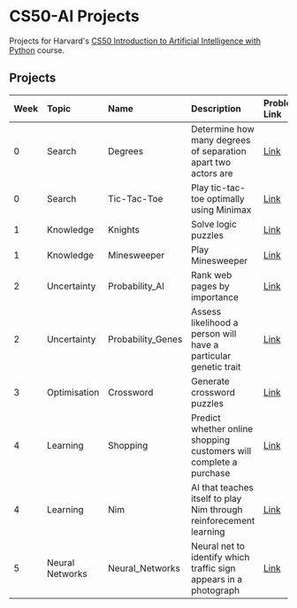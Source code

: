 # CS50-AI Projects

Projects for Harvard's [CS50 Introduction to Artificial Intelligence with Python](https://cs50.harvard.edu/ai/2020/) course.


## Projects

| Week | Topic            | Name                       | Description                                                        | Problem's Link                                 |
| :--- | :--------------- | :------------------------- | :----------------------------------------------------------------- | :---------------------------------------------------|
| 0    | Search           | Degrees         | Determine how many degrees of separation apart two actors are    | [Link](https://cs50.harvard.edu/ai/2020/projects/0/degrees/)    |
| 0    | Search           | Tic-Tac-Toe  | Play tic-tac-toe optimally using Minimax                           | [Link](https://cs50.harvard.edu/ai/2020/projects/0/tictactoe/)    |
| 1    | Knowledge        | Knights      | Solve logic puzzles                                                | [Link](https://cs50.harvard.edu/ai/2020/projects/1/knights/)    |
| 1    | Knowledge        | Minesweeper | Play Minesweeper                                                   | [Link](https://cs50.harvard.edu/ai/2020/projects/1/minesweeper/)  | 
| 2    | Uncertainty      | Probability_AI       | Rank web pages by importance                                       | [Link](https://cs50.harvard.edu/ai/2020/projects/2/pagerank/)    |
| 2    | Uncertainty      | Probability_Genes       | Assess likelihood a person will have a particular genetic trait    | [Link](https://cs50.harvard.edu/ai/2020/projects/2/heredity/)    |
| 3    | Optimisation     | Crossword     | Generate crossword puzzles                                         | [Link](https://cs50.harvard.edu/ai/2020/projects/3/crossword/)   |
| 4    | Learning         | Shopping    | Predict whether online shopping customers will complete a purchase | [Link](https://cs50.harvard.edu/ai/2020/projects/4/shopping/)    |
| 4    | Learning         | Nim                 | AI that teaches itself to play Nim through reinforecement learning | [Link](https://cs50.harvard.edu/ai/2020/projects/4/nim/)   |
| 5    | Neural Networks  | Neural_Networks        | Neural net to identify which traffic sign appears in a photograph  | [Link](https://cs50.harvard.edu/ai/2020/projects/5/traffic/)    |


